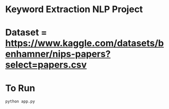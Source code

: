 # Keyword Extraction NLP Project

# Dataset = https://www.kaggle.com/datasets/benhamner/nips-papers?select=papers.csv

# To Run 
```bash
python app.py
```
